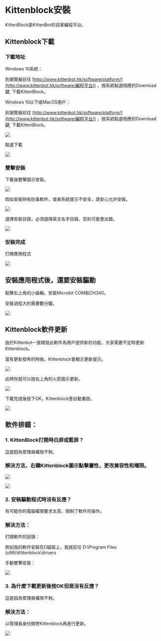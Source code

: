 # Kittenblock安裝

KittenBlock是KittenBot的自家編程平台。

## Kittenblock下載

### 下載地址

Windows 10系統：

到瀏覽器前往  [http://www.kittenbot.hk/software/platform/](http://www.kittenbot.hk/software/編程平台/) ‎，按系統點選相應的Download鍵, 下載KittenBlock。

Windows 10以下或MacOS用戶：

到瀏覽器前往  [http://www.kittenbot.hk/software/platform/](http://www.kittenbot.hk/software/編程平台/) ‎，按系統點選相應的Download鍵, 下載KittenBlock。

![](../functional_module/PWmodules/kbimages/aas.png)  

點選下載

![](../functional_module/PWmodules/kbimages/gd.png) 

### 雙擊安裝

下載後雙擊圖示安裝。

![](../functional_module/PWmodules/kbimages/an03.png)  

假如安裝時有防毒軟件，或者系統提示不安全，請安心允許安裝。

![](../functional_module/PWmodules/kbimages/an04.png)

選擇安裝目錄，必須選擇英文名字目錄，否則可能會出錯。

![](../functional_module/PWmodules/kbimages/an05.png)

### 安裝完成

打開應用程式

![](../functional_module/PWmodules/kbimages/an06.png)

## 安裝應用程式後，還要安裝驅動

點擊右上角的小齒輪。安裝Microbit COM和CH340。

安裝過程大約需要數分鐘。

![](../functional_module/PWmodules/kbimages/an08.png)

## Kittenblock軟件更新

由於Kittenbot一直開發此軟件為用戶提供新的功能，大家需要不定時更新Kittenblock。

當有更新發佈的時候，Kittenblock會顯示更新提示。

![](../functional_module/PWmodules/kbimages/update1.png)

此時你就可以按右上角的火箭圖示更新。

![](../functional_module/PWmodules/kbimages/update2.png)

下載完成後按下OK，Kittenblock會自動重啟。

![](../functional_module/PWmodules/kbimages/update3.png)

## 軟件排錯：

### 1. KittenBlock打開時白屏或藍屏？

這是因為管理員權限不夠。

### 解決方法，右鍵Kittenblock圖示點擊屬性，更改兼容性和權限。

![](../functional_module/PWmodules/kbimages/an10.png)

![](../functional_module/PWmodules/kbimages/an07.png)

### 2. 安裝驅動程式時沒有反應？

有可能你的電腦權限要求太高，限制了軟件的操作。

### 解決方法：

打開軟件的目錄：

例如我的軟件安裝在D磁碟上，我就前往 D:\Program Files (x86)\Kittenblock\drivers

手動雙擊安裝：

![](../functional_module/PWmodules/kbimages/an09.png)

### 3. 為什麼下載更新後按OK但是沒有反應？

這是因為管理員權限不夠。

### 解決方法：

以管理員身份開啓Kittenblock再進行更新。

![](../functional_module/PWmodules/kbimages/update4.png)